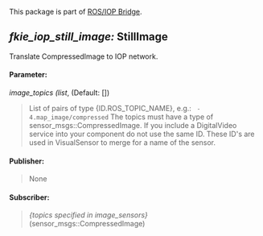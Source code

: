 This package is part of [ROS/IOP Bridge](https://github.com/fkie/iop_core/blob/master/README.md).


## _fkie_iop_still_image:_ StillImage

Translate CompressedImage to IOP network. 

#### Parameter:

_image_topics (list_, (Default: [])

> List of pairs of type {ID.ROS_TOPIC_NAME}, e.g.: ``` - 4.map_image/compressed``` The topics must have a type of sensor_msgs::CompressedImage. If you include a DigitalVideo service into your component do not use the same ID. These ID's are used in VisualSensor to merge for a name of the sensor.

#### Publisher:

> None

#### Subscriber:

> _{topics specified in image_sensors}_ (sensor_msgs::CompressedImage)
